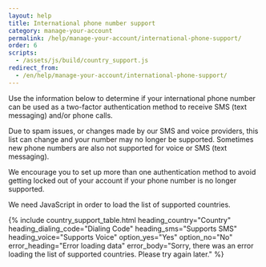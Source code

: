 ```yaml
---
layout: help
title: International phone number support
category: manage-your-account
permalink: /help/manage-your-account/international-phone-support/
order: 6
scripts:
  - /assets/js/build/country_support.js
redirect_from:
  - /en/help/manage-your-account/international-phone-support/
---
```

Use the information below to determine if your international phone number can be used as a two-factor authentication method to receive SMS (text messaging) and/or phone calls. 

Due to spam issues, or changes made by our SMS and voice providers, this list can change and your number may no longer be supported. Sometimes new phone numbers are also not supported for voice or SMS (text messaging). 

We encourage you to set up more than one authentication method to avoid getting locked out of your account if your phone number is no longer supported. 

<noscript>
  We need JavaScript in order to load the list of supported countries.
</noscript>

{% include country_support_table.html
           heading_country="Country"
           heading_dialing_code="Dialing Code"
           heading_sms="Supports SMS"
           heading_voice="Supports Voice"
           option_yes="Yes"
           option_no="No"
           error_heading="Error loading data"
           error_body="Sorry, there was an error loading the list of supported countries. Please try again later." %}
